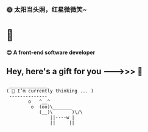 ### 🌞 太阳当头照，红星微微笑~

# 🌻

#### 😍 A front-end software developer

## Hey, here's a gift for you --->>> 🌷

```
 ______________
( 🏫 I’m currently thinking ... )
 --------------
        o   ^__^
         o  (oo)\_______
            (__)\       )\/\
                ||----w |
                ||     ||

```

<!--
**redstar08/redstar08** is a ✨ _special_ ✨ repository because its `README.md` (this file) appears on your GitHub profile.

Here are some ideas to get you started:

- 🔭 I’m currently working on ...
- 🌱 I’m currently learning ...
- 👯 I’m looking to collaborate on ...
- 🤔 I’m looking for help with ...
- 💬 Ask me about ...
- 📫 How to reach me: ...
- 😄 Pronouns: ...
- ⚡ Fun fact: ...
-->
